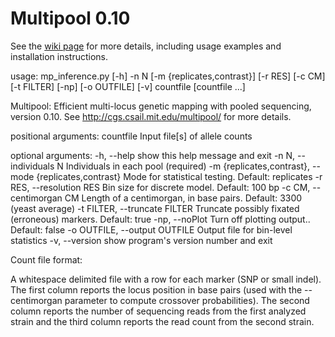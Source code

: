 Multipool 0.10
==============

See the [wiki page](https://github.com/matted/multipool/wiki) for more
details, including usage examples and installation instructions.


usage: mp_inference.py [-h] -n N [-m {replicates,contrast}] [-r RES] [-c CM]
                       [-t FILTER] [-np] [-o OUTFILE] [-v]
                       countfile [countfile ...]

Multipool: Efficient multi-locus genetic mapping with pooled sequencing,
version 0.10. See http://cgs.csail.mit.edu/multipool/ for more details.

positional arguments:
  countfile             Input file[s] of allele counts

optional arguments:
  -h, --help            show this help message and exit
  -n N, --individuals N
                        Individuals in each pool (required)
  -m {replicates,contrast}, --mode {replicates,contrast}
                        Mode for statistical testing. Default: replicates
  -r RES, --resolution RES
                        Bin size for discrete model. Default: 100 bp
  -c CM, --centimorgan CM
                        Length of a centimorgan, in base pairs. Default: 3300
                        (yeast average)
  -t FILTER, --truncate FILTER
                        Truncate possibly fixated (erroneous) markers.
                        Default: true
  -np, --noPlot         Turn off plotting output.. Default: false
  -o OUTFILE, --output OUTFILE
                        Output file for bin-level statistics
  -v, --version         show program's version number and exit


Count file format: 

A whitespace delimited file with a row for each marker (SNP or small
indel).  The first column reports the locus position in base pairs
(used with the --centimorgan parameter to compute crossover
probabilities).  The second column reports the number of sequencing
reads from the first analyzed strain and the third column reports the
read count from the second strain.
